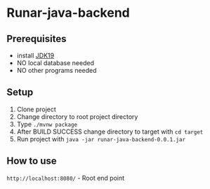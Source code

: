 # Runar-java-backend

## Prerequisites

- install [JDK19](https://jdk.java.net/19/)
- NO local database needed
- NO other programs needed

## Setup

1. Clone project
2. Change directory to root project directory
3. Type `./mvnw package`
4. After BUILD SUCCESS change directory to target with `cd target`
5. Run project with `java -jar runar-java-backend-0.0.1.jar`

## How to use

`http://localhost:8080/` - Root end point
